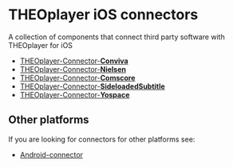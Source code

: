 # THEOplayer iOS connectors

A collection of components that connect third party software with THEOplayer for iOS

-   [THEOplayer-Connector-**Conviva**](./Code/Conviva)
-   [THEOplayer-Connector-**Nielsen**](./Code/Nielsen)
-   [THEOplayer-Connector-**Comscore**](./Code/Comscore)
-   [THEOplayer-Connector-**SideloadedSubtitle**](./Code/Sideloaded-TextTracks)
-   [THEOplayer-Connector-**Yospace**](./Code/Yospace)

## Other platforms

If you are looking for connectors for other platforms see:

-   [Android-connector](https://github.com/THEOplayer/android-connector)
